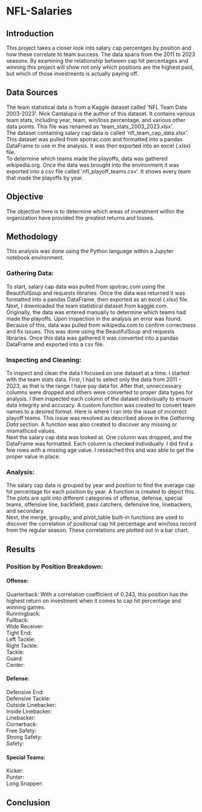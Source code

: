 # NFL-Salaries
## Introduction
This project takes a closer look into salary cap percentges by position and how these correlate to team success. The data spans from the 2011 to 2023 seasons. By examining the relationship between cap hit percentages and winning this project will show not only which positions are the highest paid, but which of those investments is actually paying off. 
## Data Sources
The team statistical data is from a Kaggle dataset called 'NFL Team Data 2003-2023'. Nick Cantalupa is the author of this dataset. It contains various team stats, including year, team, win/loss percentage, and various other data points. This file was renamed as 'team_stats_2003_2023.xlsx'.    
The dataset containing salary cap data is called 'nfl_team_cap_data.xlsx'. This dataset was pulled from spotrac.com and formatted into a pandas DataFrame to use in the analysis. It was then exported into an excel (.xlsx) file.   
To determine which teams made the playoffs, data was gathered wikipedia.org. Once the data was brought into the environment it was exported into a csv file called 'nfl_playoff_teams.csv'. It shows every team that made the playoffs by year. 
## Objective
The objective here is to determine which areas of investment within the organization have provided the greatest returns and losses.   
## Methodology
This analysis was done using the Python language within a Jupyter notebook environment. 
### Gathering Data:
To start, salary cap data was pulled from spotrac.com using the BeautifulSoup and requests libraries. Once the data was returned it was formatted into a pandas DataFrame, then exported as an excel (.xlsx) file.   
Next, I downloaded the team statistical dataset from kaggle.com.   
Originally, the data was entered manually to determine which teams had made the playoffs. Upon inspection in the analysis an error was found. Because of this, data was pulled from wikipedia.com to confirm correctness and fix issues. This was done using the BeautifulSoup and requests libraries. Once this data was gathered it was converted into a pandas DataFrame and exported into a csv file. 
### Inspecting and Cleaning:
To inspect and clean the data I focused on one dataset at a time. I started with the team stats data. First, I had to select only the data from 2011 - 2023, as that is the range I have pay data for. After that, unneccessary columns were dropped and others were converted to proper data types for analysis. I then inspected each column of the dataset indivisually to ensure data integrity and accuracy. A custom function was created to convert team names to a desired format. Here is where I ran into the issue of incorrect playoff teams. This issue was resolved as described above in the _Gathering Data_ section. A function was also created to discover any missing or mismathced values.   
Next the salary cap data was looked at. 
One column was dropped, and the DataFrame was formatted. Each column is checked individually. I did find a few rows with a missing age value. I reseached this and was able to get the proper value in place. 
### Analysis:
The salary cap data is grouped by year and position to find the average cap hit percentage for each position by year. A function is created to depict this. The plots are split into different categories of offense, defense, special teams, offensive line, backfield, pass catchers, defensive line, linebackers, and secondary.   
Next, the merge, groupby, and pivot_table built-in functions are used to discover the correlation of positional cap hit percentage and win/loss record from the regular season. These correlations are plotted out in a bar chart. 
## Results
### Position by Position Breakdown:
#### Offense:
Quarterback: With a correlation coefficient of 0.243, this position has the highest return on investment when it comes to cap hit percentage and winning games.    
Runningback:   
Fullback:   
Wide Receiver:   
Tight End:   
Left Tackle:   
Right Tackle:   
Tackle:   
Guard:   
Center:   
#### Defense:
Defensive End:   
Defensive Tackle:   
Outside Linebacker:   
Inside Linebacker:   
Linebacker:   
Cornerback:   
Free Safety:   
Strong Safety:   
Safety:   
#### Special Teams:
Kicker:   
Punter:   
Long Snapper:   
## Conclusion

